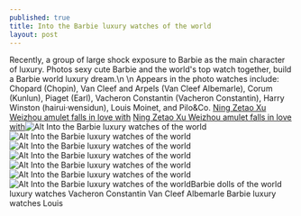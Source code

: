 ```yaml
---
published: true
title: Into the Barbie luxury watches of the world
layout: post
---
```

Recently, a group of large shock exposure to Barbie as the main character of luxury. Photos sexy cute Barbie and the world\'s top watch together, build a Barbie world luxury dream.\n \n Appears in the photo watches include: Chopard (Chopin), Van Cleef and Arpels (Van Cleef Albemarle), Corum (Kunlun), Piaget (Earl), Vacheron Constantin (Vacheron Constantin), Harry Winston (hairui·wensidun), Louis Moinet, and Pilo&Co. [Ning Zetao Xu Weizhou amulet falls in love with](http://dolcegabbana2.jimdo.com/2016/08/08/ning-zetao-xu-weizhou-amulet-falls-in-love-with-the-same-man-and-god-goddess/) [Ning Zetao Xu Weizhou amulet falls in love with](http://dolcegabbana2.jimdo.com/2016/08/08/ning-zetao-xu-weizhou-amulet-falls-in-love-with-the-same-man-and-god-goddess/)![Alt Into the Barbie luxury watches of the world](https://c2.staticflickr.com/6/5667/30181701091_ace651677a_b.jpg)![Alt Into the Barbie luxury watches of the world](https://c2.staticflickr.com/6/5711/30232199266_a63a12dc4f_b.jpg)![Alt Into the Barbie luxury watches of the world](https://c2.staticflickr.com/6/5548/30232209236_a19b89e8ab_b.jpg)![Alt Into the Barbie luxury watches of the world](https://c2.staticflickr.com/6/5717/29970344280_d060db892f_b.jpg)![Alt Into the Barbie luxury watches of the world](https://c1.staticflickr.com/9/8652/29970353760_d6e45f5d4e_b.jpg)![Alt Into the Barbie luxury watches of the world](https://c1.staticflickr.com/9/8272/29637107523_fbf34de649_b.jpg)![Alt Into the Barbie luxury watches of the world](https://c2.staticflickr.com/6/5350/30232233186_dbcfa79baf_b.jpg)Barbie dolls of the world luxury watches Vacheron Constantin Van Cleef Albemarle Barbie luxury watches Louis
